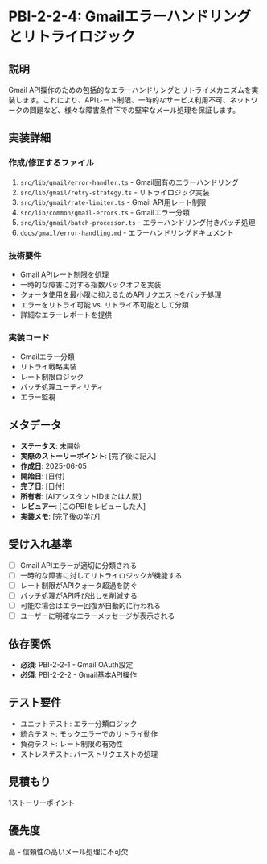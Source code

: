 # PBI-2-2-4: Gmailエラーハンドリングとリトライロジック

## 説明

Gmail
API操作のための包括的なエラーハンドリングとリトライメカニズムを実装します。これにより、APIレート制限、一時的なサービス利用不可、ネットワークの問題など、様々な障害条件下での堅牢なメール処理を保証します。

## 実装詳細

### 作成/修正するファイル

1. `src/lib/gmail/error-handler.ts` - Gmail固有のエラーハンドリング
2. `src/lib/gmail/retry-strategy.ts` - リトライロジック実装
3. `src/lib/gmail/rate-limiter.ts` - Gmail API用レート制限
4. `src/lib/common/gmail-errors.ts` - Gmailエラー分類
5. `src/lib/gmail/batch-processor.ts` - エラーハンドリング付きバッチ処理
6. `docs/gmail/error-handling.md` - エラーハンドリングドキュメント

### 技術要件

- Gmail APIレート制限を処理
- 一時的な障害に対する指数バックオフを実装
- クォータ使用を最小限に抑えるためAPIリクエストをバッチ処理
- エラーをリトライ可能 vs. リトライ不可能として分類
- 詳細なエラーレポートを提供

### 実装コード

- Gmailエラー分類
- リトライ戦略実装
- レート制限ロジック
- バッチ処理ユーティリティ
- エラー監視

## メタデータ

- **ステータス**: 未開始
- **実際のストーリーポイント**: [完了後に記入]
- **作成日**: 2025-06-05
- **開始日**: [日付]
- **完了日**: [日付]
- **所有者**: [AIアシスタントIDまたは人間]
- **レビュアー**: [このPBIをレビューした人]
- **実装メモ**: [完了後の学び]

## 受け入れ基準

- [ ] Gmail APIエラーが適切に分類される
- [ ] 一時的な障害に対してリトライロジックが機能する
- [ ] レート制限がAPIクォータ超過を防ぐ
- [ ] バッチ処理がAPI呼び出しを削減する
- [ ] 可能な場合はエラー回復が自動的に行われる
- [ ] ユーザーに明確なエラーメッセージが表示される

## 依存関係

- **必須**: PBI-2-2-1 - Gmail OAuth設定
- **必須**: PBI-2-2-2 - Gmail基本API操作

## テスト要件

- ユニットテスト: エラー分類ロジック
- 統合テスト: モックエラーでのリトライ動作
- 負荷テスト: レート制限の有効性
- ストレステスト: バーストリクエストの処理

## 見積もり

1ストーリーポイント

## 優先度

高 - 信頼性の高いメール処理に不可欠
